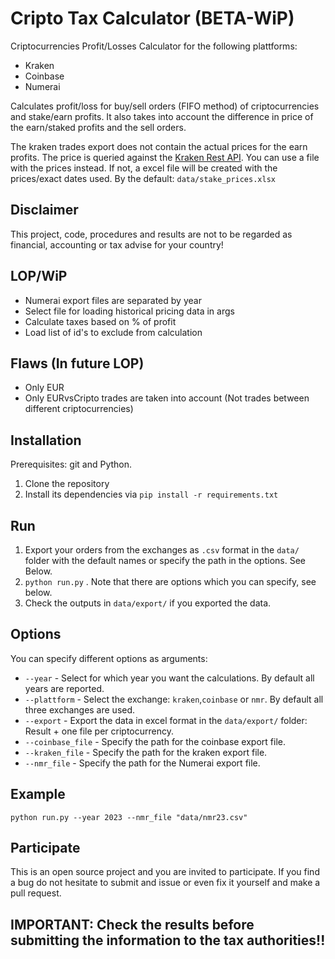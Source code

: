 # Cripto Tax Calculator (BETA-WiP)

Criptocurrencies Profit/Losses Calculator for the following plattforms:

- Kraken
- Coinbase
- Numerai

Calculates profit/loss for buy/sell orders (FIFO method) of criptocurrencies and stake/earn profits. It also takes into account the difference in price of the earn/staked profits and the sell orders.

The kraken trades export does not contain the actual prices for the earn profits. The price is queried against the [Kraken Rest API](https://docs.kraken.com/rest/#tag/Spot-Market-Data/operation/getOHLCData). You can use a file with the prices instead. If not, a excel file will be created with the prices/exact dates used. By the default: ``data/stake_prices.xlsx``

## Disclaimer
This project, code, procedures and results are not to be regarded as financial, accounting or tax advise for your country!

## LOP/WiP
- Numerai export files are separated by year
- Select file for loading historical pricing data in args
- Calculate taxes based on % of profit
- Load list of id's to exclude from calculation

## Flaws (In future LOP)
- Only EUR
- Only EURvsCripto trades are taken into account (Not trades between different criptocurrencies)

## Installation
Prerequisites: git and Python.

1. Clone the repository
2. Install its dependencies via ``pip install -r requirements.txt``

## Run
1. Export your orders from the exchanges as ``.csv`` format in the ``data/`` folder with the default names or specify the path in the options. See Below.
2. ``python run.py`` . Note that there are options which you can specify, see below.
3. Check the outputs in ``data/export/`` if you exported the data. 

## Options
You can specify different options as arguments:

- ``--year`` - Select for which year you want the calculations. By default all years are reported.
- ``--plattform`` - Select the exchange: ``kraken``,``coinbase`` or ``nmr``. By default all three exchanges are used. 
- ``--export`` - Export the data in excel format in the ``data/export/`` folder: Result + one file per criptocurrency. 
- ``--coinbase_file`` - Specify the path for the coinbase export file.
- ``--kraken_file`` - Specify the path for the kraken export file.
- ``--nmr_file`` - Specify the path for the Numerai export file.

## Example

``python run.py --year 2023 --nmr_file "data/nmr23.csv"``

## Participate

This is an open source project and you are invited to participate. If you find a bug do not hesitate to submit and issue or even fix it yourself and make a pull request.

## IMPORTANT: Check the results before submitting the information to the tax authorities!!

